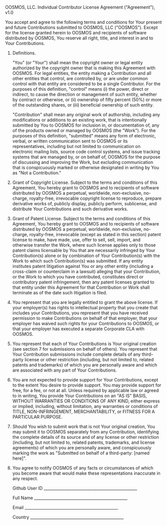 OOSMOS, LLC. Individual Contributor License Agreement ("Agreement"), v1.0

You accept and agree to the following terms and conditions for Your present 
and future Contributions submitted to OOSMOS, LLC ("OOSMOS"). Except for the 
license granted herein to OOSMOS and recipients of software distributed by 
OOSMOS, You reserve all right, title, and interest in and to Your Contributions.

1. Definitions.  

   "You" (or "Your") shall mean the copyright owner or legal entity authorized 
by the copyright owner that is making this Agreement with OOSMOS. For legal 
entities, the entity making a Contribution and all other entities that 
control, are controlled by, or are under common control with that entity are 
considered to be a single Contributor. For the purposes of this definition, 
"control" means (i) the power, direct or indirect, to cause the direction 
or management of such entity, whether by contract or otherwise, or (ii) 
ownership of fifty percent (50%) or more of the outstanding shares, 
or (iii) beneficial ownership of such entity.  

   "Contribution" shall mean any original work of authorship, including any 
modifications or additions to an existing work, that is intentionally 
submitted by You to OOSMOS for inclusion in, or documentation of, any of 
the products owned or managed by OOSMOS (the "Work"). For the purposes of 
this definition, "submitted" means any form of electronic, verbal, or 
written communication sent to OOSMOS or its representatives, including but 
not limited to communication on electronic mailing lists, source code control 
systems, and issue tracking systems that are managed by, or on behalf of, 
OOSMOS for the purpose of discussing and improving the Work, but excluding 
communication that is conspicuously marked or otherwise designated in 
writing by You as "Not a Contribution."

1. Grant of Copyright License. Subject to the terms and conditions of this 
Agreement, You hereby grant to OOSMOS and to recipients of software 
distributed by OOSMOS a perpetual, worldwide, non-exclusive, no-charge, 
royalty-free, irrevocable copyright license to reproduce, prepare 
derivative works of, publicly display, publicly perform, sublicense, 
and distribute Your Contributions and such derivative works.

1. Grant of Patent License. Subject to the terms and conditions of this 
Agreement, You hereby grant to OOSMOS and to recipients of software distributed 
by OOSMOS a perpetual, worldwide, non-exclusive, no-charge, royalty-free, 
irrevocable (except as stated in this section) patent license to make, 
have made, use, offer to sell, sell, import, and otherwise transfer the 
Work, where such license applies only to those patent claims licensable by 
You that are necessarily infringed by Your Contribution(s) alone or by 
combination of Your Contribution(s) with the Work to which such 
Contribution(s) was submitted. If any entity institutes patent litigation 
against You or any other entity (including a cross-claim or counterclaim in 
a lawsuit) alleging that your Contribution, or the Work to which you have 
contributed, constitutes direct or contributory patent infringement, then 
any patent licenses granted to that entity under this Agreement for that 
Contribution or Work shall terminate as of the date such litigation is filed.

1. You represent that you are legally entitled to grant the above license. 
If your employer(s) has rights to intellectual property that you create that 
includes your Contributions, you represent that you have received permission 
to make Contributions on behalf of that employer, that your employer has 
waived such rights for your Contributions to OOSMOS, or that your 
employer has executed a separate Corporate CLA with OOSMOS.

1. You represent that each of Your Contributions is Your original 
creation (see section 7 for submissions on behalf of others). You represent 
that Your Contribution submissions include complete details of any third-party 
license or other restriction (including, but not limited to, related 
patents and trademarks) of which you are personally aware and which are 
associated with any part of Your Contributions.

1. You are not expected to provide support for Your Contributions, except 
to the extent You desire to provide support. You may provide support for 
free, for a fee, or not at all. Unless required by applicable law or agreed 
to in writing, You provide Your Contributions on an "AS IS" BASIS, WITHOUT 
WARRANTIES OR CONDITIONS OF ANY KIND, either express or implied, including, 
without limitation, any warranties or conditions of TITLE, NON-INFRINGEMENT, 
MERCHANTABILITY, or FITNESS FOR A PARTICULAR PURPOSE.

1. Should You wish to submit work that is not Your original creation, You 
may submit it to OOSMOS separately from any Contribution, identifying the 
complete details of its source and of any license or other restriction 
(including, but not limited to, related patents, trademarks, and license 
agreements) of which you are personally aware, and conspicuously marking 
the work as "Submitted on behalf of a third-party: [named here]".

1. You agree to notify OOSMOS of any facts or circumstances of which 
you become aware that would make these representations inaccurate in any respect.


    Github User ID    _______________________________________________



    Full Name         _______________________________________________



    Email             _______________________________________________



    Country           _______________________________________________